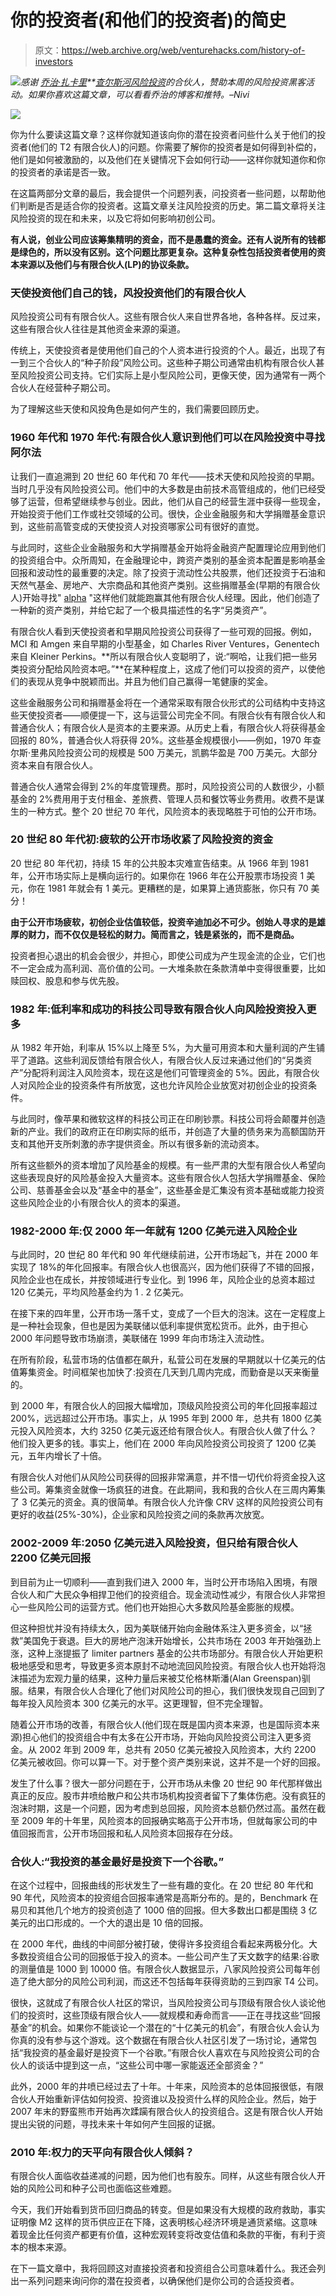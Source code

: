 # 你的投资者(和他们的投资者)的简史

> 原文：<https://web.archive.org/web/venturehacks.com/history-of-investors>

[![](img/67199650da98065e0ceacdc43c71eee1.png)](https://web.archive.org/web/20221205221116/http://venturehacks.com/support)*感谢* *[乔治·扎卡里](https://web.archive.org/web/20221205221116/http://www.crv.com/team/george_zachary/)**[查尔斯河风险投资](https://web.archive.org/web/20221205221116/http://www.crv.com/)的合伙人，赞助本周的风险投资黑客活动。如果你喜欢这篇文章，可以看看乔治的博客和推特。–Nivi*

[![](img/3f8fef099c3f0fa17798d990cdd5a43c.png)](https://web.archive.org/web/20221205221116/http://www.crv.com/team/george_zachary/)

你为什么要读这篇文章？这样你就知道该向你的潜在投资者问些什么关于他们的投资者(他们的 T2 有限合伙人)的问题。你需要了解你的投资者是如何得到补偿的，他们是如何被激励的，以及他们在关键情况下会如何行动——这样你就知道你和你的投资者的承诺是否一致。

在这篇两部分文章的最后，我会提供一个问题列表，问投资者一些问题，以帮助他们判断是否是适合你的投资者。这篇文章关注风险投资的历史。第二篇文章将关注风险投资的现在和未来，以及它将如何影响初创公司。

**有人说，创业公司应该筹集精明的资金，而不是愚蠢的资金。还有人说所有的钱都是绿色的，所以没有区别。这个问题比那更复杂。这种复杂性包括投资者使用的资本来源以及他们与有限合伙人(LP)的协议条款。**

### 天使投资他们自己的钱，风投投资他们的有限合伙人

风险投资公司有有限合伙人。这些有限合伙人来自世界各地，各种各样。反过来，这些有限合伙人往往是其他资金来源的渠道。

传统上，天使投资者是使用他们自己的个人资本进行投资的个人。最近，出现了有一到三个合伙人的“种子阶段”风险公司。这些种子期公司通常由机构有限合伙人甚至风险投资公司支持。它们实际上是小型风险公司，更像天使，因为通常有一两个合伙人在经营种子期公司。

为了理解这些天使和风投角色是如何产生的，我们需要回顾历史。

### 1960 年代和 1970 年代:有限合伙人意识到他们可以在风险投资中寻找阿尔法

让我们一直追溯到 20 世纪 60 年代和 70 年代——技术天使和风险投资的早期。当时几乎没有风险投资公司。他们中的大多数是由前技术高管组成的，他们已经受够了运营，但希望继续参与创业。因此，他们从自己的经营生涯中获得一些现金，开始投资于他们工作或社交领域的公司。很快，企业金融服务和大学捐赠基金意识到，这些前高管变成的天使投资人对投资哪家公司有很好的直觉。

与此同时，这些企业金融服务和大学捐赠基金开始将金融资产配置理论应用到他们的投资组合中。众所周知，在金融理论中，跨资产类别的基金资本配置是影响基金回报和波动性的最重要的决定。除了投资于流动性公共股票，他们还投资于石油和天然气基金、房地产、大宗商品和其他资产类别。这些捐赠基金(早期的有限合伙人)开始寻找" [alpha](https://web.archive.org/web/20221205221116/http://en.wikipedia.org/wiki/Alpha_%28investment%29) "这样他们就能跑赢其他有限合伙人经理。因此，他们创造了一种新的资产类别，并给它起了一个极具描述性的名字“另类资产”。

有限合伙人看到天使投资者和早期风险投资公司获得了一些可观的回报。例如，MCI 和 Amgen 来自早期的小型基金，如 Charles River Ventures，Genentech 来自 Kleiner Perkins。**所以有限合伙人变聪明了，说:“啊哈，让我们把一些另类投资分配给风险资本吧。”**在某种程度上，这成了他们可以投资的资产，以使他们的表现从竞争中脱颖而出。并且为他们自己赢得一笔健康的奖金。

这些金融服务公司和捐赠基金将在一个通常采取有限合伙形式的公司结构中支持这些天使投资者——顺便提一下，这与运营公司完全不同。有限合伙有有限合伙人和普通合伙人；有限合伙人是资本的主要来源。从历史上看，有限合伙人将获得基金回报的 80%，普通合伙人将获得 20%。这些基金规模很小——例如，1970 年查尔斯·里弗风险投资公司的规模是 500 万美元，凯鹏华盈是 700 万美元。大部分资本来自有限合伙人。

普通合伙人通常会得到 2%的年度管理费。那时，风险投资公司的人数很少，小额基金的 2%费用用于支付租金、差旅费、管理人员和餐饮等业务费用。收费不是谋生的一种方式。整个 20 世纪 70 年代，风险资本的表现略胜于可怕的公开市场。

### 20 世纪 80 年代初:疲软的公开市场收紧了风险投资的资金

20 世纪 80 年代初，持续 15 年的公共股本灾难宣告结束。从 1966 年到 1981 年，公开市场实际上是横向运行的。如果你在 1966 年在公开股票市场投资 1 美元，你在 1981 年就会有 1 美元。更糟糕的是，如果算上通货膨胀，你只有 70 美分！

**由于公开市场疲软，初创企业估值较低，投资辛迪加必不可少。创始人寻求的是雄厚的财力，而不仅仅是轻松的财力。简而言之，钱是紧张的，而不是商品。**

投资者担心退出的机会会很少，并担心，即使公司成为产生现金流的企业，它们也不一定会成为高利润、高价值的公司。一大堆条款在条款清单中变得很重要，比如赎回权、股息和参与优先股。

### 1982 年:低利率和成功的科技公司导致有限合伙人向风险投资投入更多

从 1982 年开始，利率从 15%以上降至 5%，为大量可用资本和大量利润的产生铺平了道路。这些利润反馈给有限合伙人，有限合伙人反过来通过他们的“另类资产”分配将利润注入风险资本，现在这是他们可管理资金的 5%。因此，有限合伙人对风险企业的投资条件有所放宽，这也允许风险企业放宽对初创企业的投资条件。

与此同时，像苹果和微软这样的科技公司正在印刷钞票。科技公司将会颠覆并创造新的产业。我们的政府正在印刷实际的纸币，并创造了大量的债务来为高额国防开支和其他开支所刺激的赤字提供资金。所以有很多新的流动资本。

所有这些额外的资本增加了风险基金的规模。有一些严肃的大型有限合伙人希望向这些表现良好的风险基金投入大量资本。这些有限合伙人包括大学捐赠基金、保险公司、慈善基金会以及“基金中的基金”，这些基金是汇集没有资本基础或能力投资这些风险企业的小有限合伙人的资本的渠道。

### 1982-2000 年:仅 2000 年一年就有 1200 亿美元进入风险企业

与此同时，20 世纪 80 年代和 90 年代继续前进，公开市场起飞，并在 2000 年实现了 18%的年化回报率。有限合伙人也很高兴，因为他们获得了不错的回报，风险企业也在成长，并按领域进行专业化。到 1996 年，风险企业的总资本超过 120 亿美元，平均风险基金约为 1 . 2 亿美元。

在接下来的四年里，公开市场一落千丈，变成了一个巨大的泡沫。这在一定程度上是一种社会现象，但也是因为美联储以低利率提供宽松货币。此外，由于担心 2000 年问题导致市场崩溃，美联储在 1999 年向市场注入流动性。

在所有阶段，私营市场的估值都在飙升，私营公司在发展的早期就以十亿美元的估值筹集资金。时间框架也加快了:投资在几天到几周内完成，而勤奋是以天来衡量的。

到 2000 年，有限合伙人的回报大幅增加，顶级风险投资公司的年化回报率超过 200%，远远超过公开市场。事实上，从 1995 年到 2000 年，总共有 1800 亿美元投入风险资本，大约 3250 亿美元返还给有限合伙人。有限合伙人做了什么？他们投入更多的钱。事实上，他们在 2000 年向风险投资公司投资了 1200 亿美元，五年内增长了十倍。

有限合伙人对他们从风险公司获得的回报非常满意，并不惜一切代价将资金投入这些公司。筹集资金就像一场疯狂的进食。在此期间，我和我的合伙人在三周内筹集了 3 亿美元的资金。真的很简单。有限合伙人允许像 CRV 这样的风险投资公司有更好的收益(25%-30%)，企业家和风险投资之间的条款再次放宽。

### 2002-2009 年:2050 亿美元进入风险投资，但只给有限合伙人 2200 亿美元回报

到目前为止一切顺利——直到我们进入 2000 年，当时公开市场陷入困境，有限合伙人和广大民众争相捍卫他们的投资组合。现金流动性减少，有限合伙人非常担心一些风险公司的运营方式。他们也开始担心大多数风险基金膨胀的规模。

但这种担忧并没有持续太久，因为美联储开始向金融体系注入更多资金，以“拯救”美国免于衰退。巨大的房地产泡沫开始增长，公共市场在 2003 年开始强劲上涨，这种上涨提振了 limiter partners 基金的公共市场部分。有限合伙人开始更积极地感受和思考，导致更多资本原封不动地流回风险投资。有限合伙人也开始将泡沫描述为宏观力量的结果，这种力量后来被艾伦格林斯潘(Alan Greenspan)驯服。结果，有限合伙人合理化了他们对风险公司的担心，我们很快发现自己回到了每年投入风险资本 300 亿美元的水平。这更理智，但不完全理智。

随着公开市场的改善，有限合伙人(他们现在既是国内资本来源，也是国际资本来源)担心他们的投资组合中有太多在公开市场，开始向风险投资公司注入更多资金。从 2002 年到 2009 年，总共有 2050 亿美元被投入风险资本，大约 2200 亿美元被收回。你可以算一下。对于整个资产类别来说，这并不是一个好的回报。

发生了什么事？很大一部分问题在于，公开市场从未像 20 世纪 90 年代那样做出真正的反应。股市井喷给散户和公共市场机构投资者留下了集体伤疤。没有疯狂的泡沫时期，这是一个问题，因为考虑到总回报，风险资本总额仍然过高。虽然在截至 2009 年的十年里，风险资本的回报确实略高于公开市场，但就每家公司的中值回报而言，公开市场回报和私人风险资本回报存在分歧。

### 合伙人:**“我投资的基金最好是投资下一个谷歌。”**

在这个过程中，回报曲线的形状发生了一些有趣的变化。在 20 世纪 80 年代和 90 年代，风险资本的投资组合回报率通常是高斯分布的。是的，Benchmark 在易贝和其他几个地方的投资创造了 1000 倍的回报。但大多数出口都是围绕 3 亿美元的出口形成的。一个大的退出是 10 倍的回报。

在 2000 年代，曲线的中间部分被打破，使得许多投资组合看起来两极分化。大多数投资组合公司的回报低于投入的资本。一些公司产生了天文数字的结果:谷歌的测量值是 1000 到 10000 倍。有限合伙人数据显示，八家风险投资公司每年创造了绝大部分的风险公司利润，而这还不包括每年获得资助的三到四家 T4 公司。

很快，这就成了有限合伙人社区的常识，当风险投资公司与顶级有限合伙人谈论他们的投资时，这些顶级有限合伙人——就规模和寿命而言——正在寻找这些“回报基金”的机会。如果你不能谈论一个潜在的“十亿美元的机会”，有限合伙人会认为你真的没有参与这个游戏。这个数据在有限合伙人社区引发了一场讨论，通常包括“我投资的基金最好是投资下一个谷歌。”有限合伙人喜欢在与风险投资公司的合伙人的谈话中提到这一点，“这些公司中哪一家能返还全部资金？”

此外，2000 年的井喷已经过去了十年。十年来，风险资本的总体回报很低，有限合伙人开始重新评估如何投资、投资谁以及投资什么样的风险企业。然后，始于 2007 年末的野蛮熊市开始再次蹂躏有限合伙人的投资组合。这是有限合伙人开始提出尖锐的问题，寻找未来十年如何产生回报的证据。

### 2010 年:权力的天平向有限合伙人倾斜？

有限合伙人面临收益递减的问题，因为他们也有股东。同样，从这些有限合伙人开始的风险公司和种子公司也面临这些难题。

今天，我们开始看到货币回归商品的转变。但是如果没有大规模的政府救助，事实证明像 M2 这样的货币供应正在下降，这表明核心经济环境是通货紧缩。这意味着现金比任何资产都更有价值，这种宏观转变将改变估值和条款的平衡，有利于资本的根本来源。

在下一篇文章中，我将回顾这对直接投资者和投资组合公司意味着什么。我还会列出一系列问题来询问你的潜在投资者，以确保他们是你公司的合适投资者。
